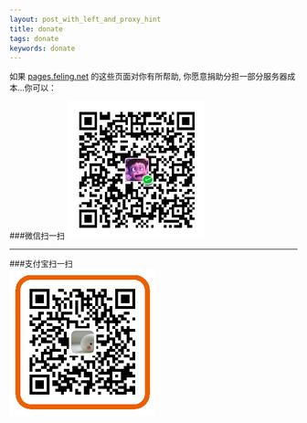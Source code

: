 ```yaml
---
layout: post_with_left_and_proxy_hint
title: donate
tags: donate
keywords: donate
---
```


如果 [pages.feling.net](/) 的这些页面对你有所帮助, 你愿意捐助分担一部分服务器成本...你可以：

###微信扫一扫
![](/images/donate-wechat.png)

<hr>

###支付宝扫一扫       
![](/images/donate-alipay-small.png)



